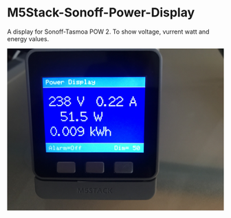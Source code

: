 # M5Stack-Sonoff-Power-Display
A display for Sonoff-Tasmoa POW 2. To show voltage, vurrent watt and energy values.

![Display1](https://github.com/AK-Homberger/M5Stack-Sonoff-Power-Display/blob/master/IMG_1278.JPG)
